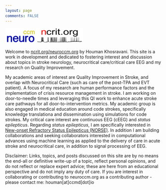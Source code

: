 ```yaml
---
layout: page
comments: FALSE
---
```

<p><img id="neuroccm" src="neuroccm.png" alt="logo for neuroccm" width="100" height="50"><img id="ncrit" src="neuroccm_ver02.png" alt="logo for neuroccm" width="150" height="50"></p>

Welcome to [ncrit.org/neuroccm.org](https://ncrit.org) by Houman Khosravani. This site is a work in development and dedicated to fostering interest and discussion about topics in stroke neurology, neurocritical care/critical care EEG and my research on Quality Improvement.

My academic areas of interest are Quality Improvement in Stroke, and overlap with Neurocritical Care (such as care of the post-TPA and EVT patient). A focus of my research are human performance factors and the implementation of crisis resource management in stroke. I am working on door-to-needle times and leveraging this QI work to enhance acute stroke care pathways for all door-to-intervention metrics. My academic group is also engaged in medical education around code strokes, specifically knowledge translationa and dissemination using simulations for code strokes. My critical care interest are continuous EEG (cEEG) and  *status epilepticus*. Regarding *status epilepticus*, I am specifically interested in [New-onset Refractory Status Epilepticus (NORSE)](https://norseinstitute.org).  In addition I am building collaborations and seeking collaborators interested in computational advances using machine learning as applied to the delivery of care in acute stroke and neurocritical care, in addition to signal processing of EEG.

Disclaimer: Links, topics, and posts discussed on this site are by no means the end-all or definitive write-up of a topic, reflect personal opinions, and do not reflect or replace expert advice; these are here from an educational perspective and do not imply any duty of care. If you are interest in collaborating or contributing to neuroccm.org as a contributing author - please contact me: houman[at]ccmd[dot]io
